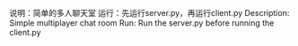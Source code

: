说明：简单的多人聊天室
运行：先运行server.py，再运行client.py
Description: Simple multiplayer chat room
Run: Run the server.py before running the client.py
